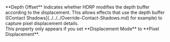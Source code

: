 <tr>
<td>**Depth Offset**</td>
<td>Indicates whether HDRP modifies the depth buffer according to the displacement. This allows effects that use the depth buffer ([Contact Shadows](../../../Override-Contact-Shadows.md) for example) to capture pixel displacement details.<br/>This property only appears if you set **Displacement Mode** to **Pixel Displacement**.</td>
</tr>

